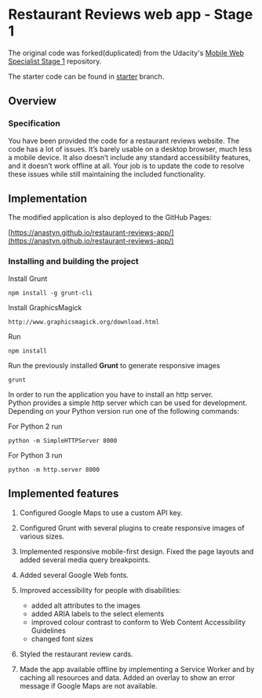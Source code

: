 # Restaurant Reviews web app - Stage 1 
The original code was forked(duplicated) from the Udacity's [Mobile Web Specialist Stage 1](https://github.com/udacity/mws-restaurant-stage-1) repository.  

The starter code can be found in [starter](https://github.com/anastyn/restaurant-reviews-app/tree/starter) branch.

## Overview
### Specification

You have been provided the code for a restaurant reviews website. The code has a lot of issues. It’s barely usable on a desktop browser, much less a mobile device. It also doesn’t include any standard accessibility features, and it doesn’t work offline at all. Your job is to update the code to resolve these issues while still maintaining the included functionality. 

## Implementation

The modified application is also deployed to the GitHub Pages:

[https://anastyn.github.io/restaurant-reviews-app/](https://anastyn.github.io/restaurant-reviews-app/) 

### Installing and building the project
Install Grunt
```
npm install -g grunt-cli
```

Install GraphicsMagick
```
http://www.graphicsmagick.org/download.html
```

Run 
```
npm install
```

Run the previously installed **Grunt** to generate responsive images
```
grunt
```

In order to run the application you have to install an http server.  
Python provides a simple http server which can be used for development.
Depending on your Python version run one of the following commands:

For Python 2 run
```
python -m SimpleHTTPServer 8000
```
For Python 3 run
```
python -m http.server 8000
```

## Implemented features

1) Configured Google Maps to use a custom API key.
2) Configured Grunt with several plugins to create responsive images of various sizes.
3) Implemented responsive mobile-first design. Fixed the page layouts and added several media query breakpoints.
4) Added several Google Web fonts.
5) Improved accessibility for people with disabilities:

    - added alt attributes to the images
    - added ARIA labels to the select elements
    - improved colour contrast to conform to Web Content Accessibility Guidelines
    - changed font sizes
    
6) Styled the restaurant review cards.
7) Made the app available offline by implementing a Service Worker and by caching all resources and data. Added an overlay to show an error message if Google Maps are not available.